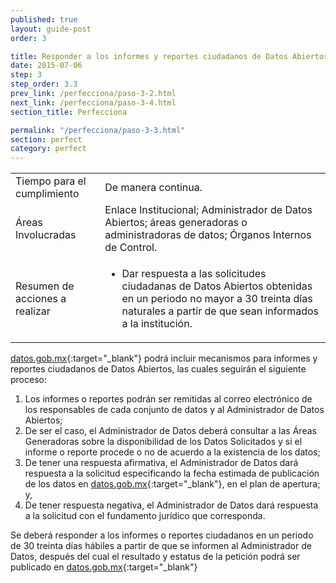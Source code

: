 ```yaml
---
published: true
layout: guide-post
order: 3

title: Responder a los informes y reportes ciudadanos de Datos Abiertos realizadas mediante www.datos.gob.mx
date: 2015-07-06
step: 3
step_order: 3.3
prev_link: /perfecciona/paso-3-2.html
next_link: /perfecciona/paso-3-4.html
section_title: Perfecciona

permalink: "/perfecciona/paso-3-3.html"
section: perfect
category: perfect
---
```


<table>
  <tbody>
    <tr>
      <td>Tiempo para el cumplimiento</td>
      <td>De manera continua.</td>
    </tr>
    <tr>
      <td>Áreas Involucradas</td>
      <td>Enlace Institucional; Administrador de Datos Abiertos; áreas generadoras o administradoras de datos; Órganos Internos de Control.</td>
    </tr>
    <tr>
      <td>Resumen de acciones a realizar</td>
      <td>
        <ul>
          <li>Dar respuesta a las solicitudes ciudadanas de Datos Abiertos obtenidas en un periodo no mayor a 30 treinta días naturales a partir de que sean informados a la institución.</li>
        </ul>
      </td>
    </tr>
  </tbody>
</table>

[datos.gob.mx](http://datos.gob.mx){:target="_blank"} podrá incluir mecanismos para informes y reportes ciudadanos de Datos Abiertos, las cuales seguirán el siguiente proceso:

1. Los informes o reportes podrán ser remitidas al correo electrónico de los responsables de cada conjunto de datos y al Administrador de Datos Abiertos;
2. De ser el caso, el Administrador de Datos deberá consultar a las Áreas Generadoras sobre la disponibilidad de los Datos Solicitados y si el informe o reporte procede o no de acuerdo a la existencia de los datos;
3. De tener una respuesta afirmativa, el Administrador de Datos dará respuesta a la solicitud especificando la fecha estimada de publicación de los datos en [datos.gob.mx](http://datos.gob.mx){:target="_blank"}, en el plan de apertura; y,
4. De tener respuesta negativa, el Administrador de Datos dará respuesta a la solicitud con el fundamento jurídico que corresponda.

Se deberá responder a los informes o reportes ciudadanos en un periodo de 30 treinta días hábiles a partir de que se informen al Administrador de Datos, después del cual el resultado y estatus de la petición podrá ser publicado en [datos.gob.mx](http://datos.gob.mx){:target="_blank"}